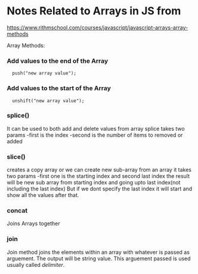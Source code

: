 # Notes Related to Arrays in JS from

https://www.rithmschool.com/courses/javascript/javascript-arrays-array-methods

Array Methods:

### Add values to the end of the Array

      push("new array value");

### Add values to the start of the Array

      unshift("new array value");

### splice()

It can be used to both add and delete values from array
splice takes two params
-first is the index
-second is the number of items to removed or added

### slice()

creates a copy array or we can create new sub-array from an array
it takes two params
-first one is the starting index and second last index
the result will be new sub array from starting index and going upto last index(not including the last index)
But if we dont specify the last index it will start and show all the values after that.

### concat

Joins Arrays together

### join

Join method joins the elements within an array with whatever is passed as arguement. The output will be string value. This arguement passed is used usually called _delimiter_.
